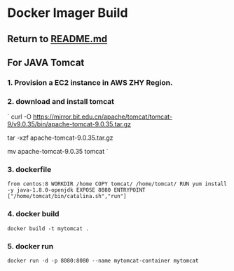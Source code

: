 # Docker Imager Build

## Return to [README.md](README.md)

## For JAVA Tomcat

### 1. Provision a EC2 instance in AWS ZHY Region.

### 2. download and install tomcat
`
curl -O https://mirror.bit.edu.cn/apache/tomcat/tomcat-9/v9.0.35/bin/apache-tomcat-9.0.35.tar.gz

tar -xzf apache-tomcat-9.0.35.tar.gz

mv apache-tomcat-9.0.35 tomcat
`
### 3. dockerfile
`
from centos:8
WORKDIR /home
COPY tomcat/ /home/tomcat/
RUN yum install -y java-1.8.0-openjdk
EXPOSE 8080
ENTRYPOINT ["/home/tomcat/bin/catalina.sh","run"]
`
### 4. docker build
`
docker build -t mytomcat .
`
### 5. docker run
`
docker run -d -p 8080:8080 --name mytomcat-container mytomcat
`
